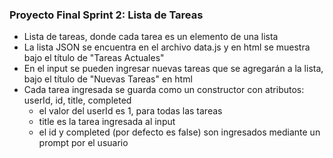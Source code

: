 ### Proyecto Final Sprint 2: Lista de Tareas

* Lista de tareas, donde cada tarea es un elemento de una lista
* La lista JSON se encuentra en el archivo data.js y en html se muestra bajo el título de "Tareas Actuales"
* En el input se pueden ingresar nuevas tareas que se agregarán a la lista, bajo el título de "Nuevas Tareas" en html
* Cada tarea ingresada se guarda como un constructor con atributos: userId, id, title, completed
  * el valor del userId es 1, para todas las tareas
  * title es la tarea ingresada al input
  * el id y completed (por defecto es false) son ingresados mediante un prompt por el usuario